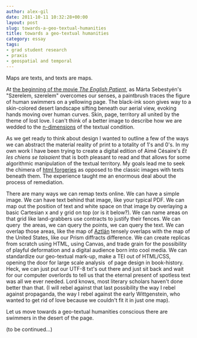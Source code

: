 ```yaml
---
author: alex-gil
date: 2011-10-11 10:32:28+00:00
layout: post
slug: towards-a-geo-textual-humanities
title: towards a geo-textual humanities
category: essay
tags:
- grad student research
- praxis
- geospatial and temporal
---
```


Maps are texts, and texts are maps.

At [the beginning of the movie _The English Patient_](http://www.youtube.com/watch?v=rAUJgjxNGd8), as Márta Sebestyén's "Szerelem, szerelem" overcomes our senses, a paintbrush traces the figure of human swimmers on a yellowing page. The black-ink soon gives way to a skin-colored desert landscape sifting beneath our aerial view, evoking hands moving over human curves. Skin, page, territory all united by the theme of lost love. I can't think of a better image to describe how we are wedded to the [n-dimensions](http://digitalhumanities.org/companion/view?docId=blackwell/9781405103213/9781405103213.xml&chunk.id=ss1-3-4) of the textual condition.

As we get ready to think about design I wanted to outline a few of the ways we can abstract the material reality of print to a totality of 1's and 0's. In my own work I have been trying to create a digital edition of Aimé Césaire's _Et les chiens se taisaient_ that is both pleasant to read and that allows for some algorithmic manipulation of the textual territory. My goals lead me to seek the chimera of [html forgeries](http://www.elotroalex.com/workbench/dr_sample.html) as opposed to the classic images with texts beneath them. The experience taught me an enormous deal about the process of remediation.

There are many ways we can remap texts online. We can have a simple image. We can have text behind that image, like your typical PDF. We can map out the position of text and white space on that image by overlaying a basic Cartesian x and y grid on top (or is it below?). We can name areas on that grid like land-grabbers use contracts to justify their fences. We can query  the areas, we can query the points, we can query the text. We can overlap those areas, like the map of [Aztlán](http://en.wikipedia.org/wiki/Aztl%C3%A1n) tensely overlaps with the map of the United States, like our Prism diffracts difference. We can create replicas from scratch using HTML, using Canvas, and trade grain for the possibility of playful deformation and a digital audience born into cool media. We can standardize our geo-textual mark-up, make a TEI out of HTML/CSS, opening the door for large scale analysis  of page design in book-history. Heck, we can just put our UTF-8 txt's out there and just sit back and wait for our computer overlords to tell us that the eternal present of spotless text was all we ever needed. Lord knows, most literary scholars haven't done better than that. (I will rebel against that last possibility the way I rebel against propaganda, the way I rebel against the early Wittgenstein, who wanted to get rid of love because we couldn't fit it in just one map).

Let us move towards a geo-textual humanities conscious there are swimmers in the desert of the page.

(to be continued...)
